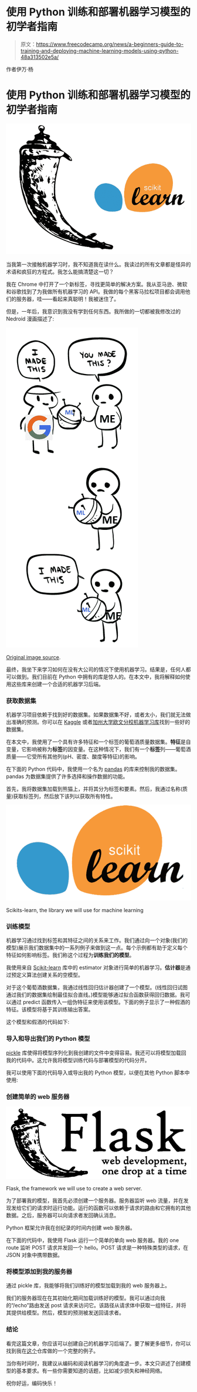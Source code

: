 # 使用 Python 训练和部署机器学习模型的初学者指南

> 原文：<https://www.freecodecamp.org/news/a-beginners-guide-to-training-and-deploying-machine-learning-models-using-python-48a313502e5a/>

作者伊万·杨

# 使用 Python 训练和部署机器学习模型的初学者指南

![1*-W-ioBNBUF5eSDYWc-ZHxQ](img/82e082a6ecc91218540fdf2866beb447.png)

当我第一次接触机器学习时，我不知道我在读什么。我读过的所有文章都是怪异的术语和疯狂的方程式。我怎么能搞清楚这一切？

我在 Chrome 中打开了一个新标签，寻找更简单的解决方案。我从亚马逊、微软和谷歌找到了为我做所有机器学习的 API。我做的每个黑客马拉松项目都会调用他们的服务器，哇——看起来真聪明！我被迷住了。

但是，一年后，我意识到我没有学到任何东西。我所做的一切都被我修改过的 Nedroid 漫画描述了:

![1*1YwLOx3wkKoLjRUD-NoiZA](img/1a9d8be2e7a8071dbc36ccb8d7ff7633.png)

[Original image source](https://nedroidcomics.tumblr.com/post/41879001445/the-internet).

最终，我坐下来学习如何在没有大公司的情况下使用机器学习。结果是，任何人都可以做到。我们目前在 Python 中拥有的库是惊人的。在本文中，我将解释如何使用这些库来创建一个合适的机器学习后端。

### 获取数据集

机器学习项目依赖于找到好的数据集。如果数据集不好，或者太小，我们就无法做出准确的预测。你可以在 [Kaggle](http://kaggle.com) 或者[加州大学欧文分校机器学习库](https://archive.ics.uci.edu/ml/index.php)找到一些好的数据集。

在本文中，我使用了一个具有许多特征和一个标签的葡萄酒质量数据集。**特征**是自变量，它影响被称为**标签**的因变量。在这种情况下，我们有一个**标签**列——葡萄酒质量——它受所有其他列(pH、密度、酸度等特征)的影响。

在下面的 Python 代码中，我使用一个名为 [pandas](https://pandas.pydata.org/) 的库来控制我的数据集。pandas 为数据集提供了许多选择和操作数据的功能。

首先，我将数据集加载到熊猫上，并将其分为标签和要素。然后，我通过名称(质量)获取标签列，然后放下该列以获取所有特性。

![1*Kybbe-8PK1jHttWyP0adow](img/3d1f6d3e5e292fa969727477e84cd818.png)

Scikits-learn, the library we will use for machine learning

### 训练模型

机器学习通过找到标签和其特征之间的关系来工作。我们通过向一个对象(我们的模型)展示我们数据集中的一系列例子来做到这一点。每个示例都有助于定义每个特征如何影响标签。我们称这个过程为**训练我们的模型**。

我使用来自 [Scikit-learn](http://scikit-learn.org/stable/index.html) 库中的 estimator 对象进行简单的机器学习。**估计器**是通过预定义算法创建关系的空模型。

对于这个葡萄酒数据集，我通过线性回归估计器创建了一个模型。(线性回归试图通过我们的数据集绘制最佳拟合直线。)模型能够通过拟合函数获得回归数据。我可以通过 predict 函数传入一组伪特征来使用该模型。下面的例子显示了一种假酒的特征。该模型将基于其训练输出答案。

这个模型和假酒的代码如下:

### 导入和导出我们的 Python 模型

[pickle](https://docs.python.org/2/library/pickle.html) 库使得将模型序列化到我创建的文件中变得容易。我还可以将模型加载回我的代码中。这允许我将模型训练代码与部署模型的代码分开。

我可以使用下面的代码导入或导出我的 Python 模型，以便在其他 Python 脚本中使用:

### 创建简单的 web 服务器

![1*wv3umUu_u8r7dgeXHX38uw](img/40a851a6eef7678143f25178bbd129ec.png)

Flask, the framework we will use to create a web server.

为了部署我的模型，我首先必须创建一个服务器。服务器监听 web 流量，并在发现发给它们的请求时运行功能。运行的函数可以依赖于请求的路由和它拥有的其他数据。之后，服务器可以向请求者发回确认消息。

Python 框架允许我在创纪录的时间内创建 web 服务器。

在下面的代码中，我使用 Flask 运行一个简单的单向 web 服务器。我的 one route 监听 POST 请求并发回一个 hello。POST 请求是一种特殊类型的请求，在 JSON 对象中携带数据。

### 将模型添加到我的服务器

通过 pickle 库，我能够将我们训练好的模型加载到我的 web 服务器上。

我们的服务器现在在其初始化期间加载训练好的模型。我可以通过向我的“/echo”路由发送 post 请求来访问它。该路径从请求体中获取一组特征，并将其提供给模型。然后，模型的预测被发送回请求者。

### 结论

看完这篇文章，你应该可以创建自己的机器学习后端了。要了解更多细节，你可以找到我在[这个](https://github.com/iYung/sklearn-flask-example)仓库做的一个完整的例子。

当你有时间时，我建议从编码和阅读机器学习的角度退一步。本文只讲述了创建模型的基本要求。有一些你需要知道的话题，比如减少损失和神经网络。

祝你好运，编码快乐！
